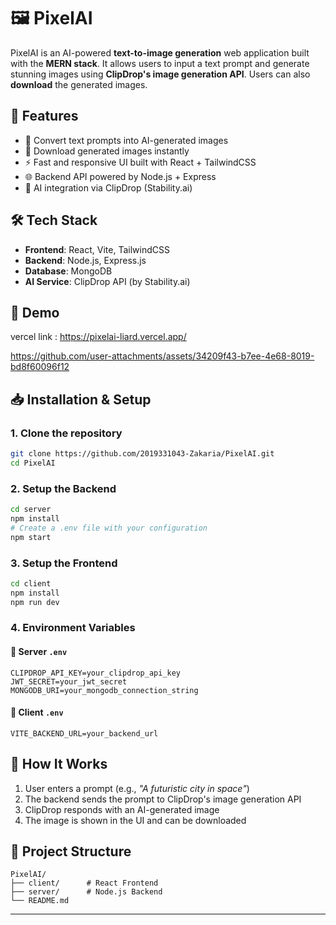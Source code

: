 # 🖼 PixelAI

PixelAI is an AI-powered **text-to-image generation** web application built with the **MERN stack**. It allows users to input a text prompt and generate stunning images using **ClipDrop's image generation API**. Users can also **download** the generated images.

## 🚀 Features

- 🎨 Convert text prompts into AI-generated images
- 💾 Download generated images instantly
- ⚡ Fast and responsive UI built with React + TailwindCSS
- 🌐 Backend API powered by Node.js + Express
- 🧠 AI integration via ClipDrop (Stability.ai)

## 🛠️ Tech Stack

- **Frontend**: React, Vite, TailwindCSS
- **Backend**: Node.js, Express.js
- **Database**: MongoDB
- **AI Service**: ClipDrop API (by Stability.ai)

## 📸 Demo
vercel link : https://pixelai-liard.vercel.app/ <br>

https://github.com/user-attachments/assets/34209f43-b7ee-4e68-8019-bd8f60096f12

## 📥 Installation & Setup

### 1. Clone the repository

```bash
git clone https://github.com/2019331043-Zakaria/PixelAI.git
cd PixelAI
```

### 2. Setup the Backend

```bash
cd server
npm install
# Create a .env file with your configuration
npm start
```

### 3. Setup the Frontend

```bash
cd client
npm install
npm run dev
```

### 4. Environment Variables

#### 🔑 Server `.env`

```
CLIPDROP_API_KEY=your_clipdrop_api_key
JWT_SECRET=your_jwt_secret
MONGODB_URI=your_mongodb_connection_string
```

#### 🔑 Client `.env`

```
VITE_BACKEND_URL=your_backend_url
```

## 🧠 How It Works

1. User enters a prompt (e.g., *"A futuristic city in space"*)  
2. The backend sends the prompt to ClipDrop's image generation API  
3. ClipDrop responds with an AI-generated image  
4. The image is shown in the UI and can be downloaded  

## 📂 Project Structure

```
PixelAI/
├── client/      # React Frontend
├── server/      # Node.js Backend
└── README.md
```


---
